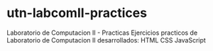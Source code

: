 # utn-labcomII-practices

Laboratorio de Computacion II - Practicas
Ejercicios practicos de Laboratorio de Computacion II desarrollados:
HTML CSS JavaScript
